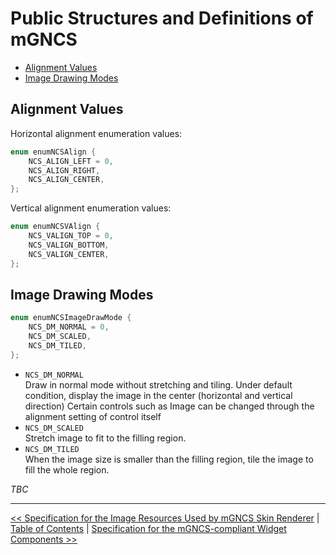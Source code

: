 # Public Structures and Definitions of mGNCS

- [Alignment Values](#alignment-values)
- [Image Drawing Modes](#image-drawing-modes)


## Alignment Values

Horizontal alignment enumeration values:

```cpp
enum enumNCSAlign {
    NCS_ALIGN_LEFT = 0,
    NCS_ALIGN_RIGHT,
    NCS_ALIGN_CENTER,
};
```

Vertical alignment enumeration values:

```cpp
enum enumNCSVAlign {
    NCS_VALIGN_TOP = 0,
    NCS_VALIGN_BOTTOM,
    NCS_VALIGN_CENTER,
};
```

## Image Drawing Modes

```cpp
enum enumNCSImageDrawMode {
    NCS_DM_NORMAL = 0,
    NCS_DM_SCALED,
    NCS_DM_TILED,
};

```

- `NCS_DM_NORMAL`  
Draw in normal mode without stretching and tiling. Under default condition, display
the image in the center (horizontal and vertical direction) Certain controls
such as Image can be changed through the alignment setting of control itself
- `NCS_DM_SCALED`  
Stretch image to fit to the filling region.
- `NCS_DM_TILED`  
When the image size is smaller than the filling region, tile the image to fill
the whole region.

_TBC_

----

[&lt;&lt; Specification for the Image Resources Used by mGNCS Skin Renderer](MiniGUIProgGuideAppendixB.md) |
[Table of Contents](README.md) |
[Specification for the mGNCS-compliant Widget Components &gt;&gt;](MiniGUIProgGuideAppendixD.md)

[Release Notes for MiniGUI 3.2]: /supplementary-docs/Release-Notes-for-MiniGUI-3.2.md
[Release Notes for MiniGUI 4.0]: /supplementary-docs/Release-Notes-for-MiniGUI-4.0.md
[Showing Text in Complex or Mixed Scripts]: /supplementary-docs/Showing-Text-in-Complex-or-Mixed-Scripts.md
[Supporting and Using Extra Input Messages]: /supplementary-docs/Supporting-and-Using-Extra-Input-Messages.md
[Using CommLCD NEWGAL Engine and Comm IAL Engine]: /supplementary-docs/Using-CommLCD-NEWGAL-Engine-and-Comm-IAL-Engine.md
[Using Enhanced Font Interfaces]: /supplementary-docs/Using-Enhanced-Font-Interfaces.md
[Using Images and Fonts on System without File System]: /supplementary-docs/Using-Images-and-Fonts-on-System-without-File-System.md
[Using SyncUpdateDC to Reduce Screen Flicker]: /supplementary-docs/Using-SyncUpdateDC-to-Reduce-Screen-Flicker.md
[Writing DRI Engine Driver for Your GPU]: /supplementary-docs/Writing-DRI-Engine-Driver-for-Your-GPU.md
[Writing MiniGUI Apps for 64-bit Platforms]: /supplementary-docs/Writing-MiniGUI-Apps-for-64-bit-Platforms.md

[Quick Start]: /user-manual/MiniGUIUserManualQuickStart.md
[Building MiniGUI]: /user-manual/MiniGUIUserManualBuildingMiniGUI.md
[Compile-time Configuration]: /user-manual/MiniGUIUserManualCompiletimeConfiguration.md
[Runtime Configuration]: /user-manual/MiniGUIUserManualRuntimeConfiguration.md
[Tools]: /user-manual/MiniGUIUserManualTools.md
[Feature List]: /user-manual/MiniGUIUserManualFeatureList.md

[MiniGUI Overview]: /MiniGUI-Overview.md
[MiniGUI User Manual]: /user-manual/README.md
[MiniGUI Programming Guide]: /programming-guide/README.md
[MiniGUI Porting Guide]: /porting-guide/README.md
[MiniGUI Supplementary Documents]: /supplementary-docs/README.md
[MiniGUI API Reference Manuals]: /api-reference/README.md

[MiniGUI Official Website]: http://www.minigui.com
[Beijing FMSoft Technologies Co., Ltd.]: https://www.fmsoft.cn
[FMSoft Technologies]: https://www.fmsoft.cn
[HarfBuzz]: https://www.freedesktop.org/wiki/Software/HarfBuzz/
